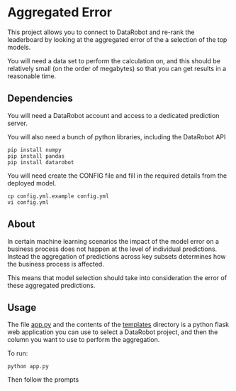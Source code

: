 
Aggregated Error
========================

This project allows you to connect to DataRobot and re-rank the leaderboard by looking at the 
aggregated error of the a selection of the top models.

You will need a data set to perform the calculation on, and this should be relatively small
(on the order of megabytes) so that you can get results in a reasonable time.

## Dependencies
 
You will need a DataRobot account and access to a dedicated prediction server.

You will also need a bunch of python libraries, including the DataRobot API

```
pip install numpy
pip install pandas
pip install datarobot
```

You will need create the CONFIG file and fill in the required details from the deployed model.

```
cp config.yml.example config.yml
vi config.yml
```

## About

In certain machine learning scenarios the impact of the model error on a business process
does not happen at the level of individual predictions. Instead the aggregation of predictions
across key subsets determines how the business process is affected.

This means that model selection should take into consideration the error of these aggregated predictions.


## Usage


The file [app.py](app.py) and the contents of the [templates](templates) directory is a python flask 
web application you can use to select a DataRobot project, and then the column you want to use to 
perform the aggregation.


To run:

```
python app.py
```

Then follow the prompts



